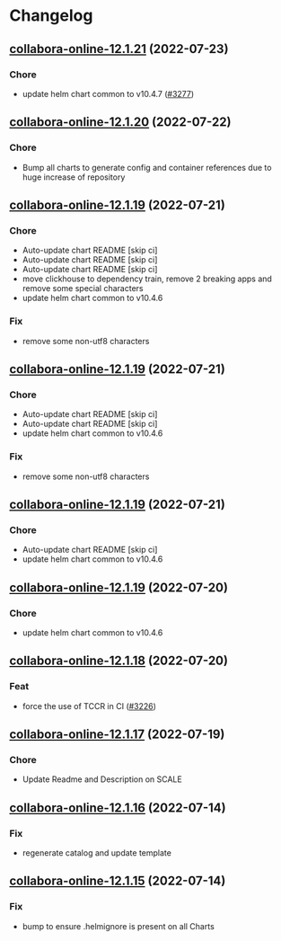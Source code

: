 # Changelog



## [collabora-online-12.1.21](https://github.com/truecharts/apps/compare/collabora-online-12.1.20...collabora-online-12.1.21) (2022-07-23)

### Chore

- update helm chart common to v10.4.7 ([#3277](https://github.com/truecharts/apps/issues/3277))




## [collabora-online-12.1.20](https://github.com/truecharts/apps/compare/collabora-online-12.1.19...collabora-online-12.1.20) (2022-07-22)

### Chore

- Bump all charts to generate config and container references due to huge increase of repository



## [collabora-online-12.1.19](https://github.com/truecharts/apps/compare/collabora-online-12.1.18...collabora-online-12.1.19) (2022-07-21)

### Chore

- Auto-update chart README [skip ci]
- Auto-update chart README [skip ci]
- Auto-update chart README [skip ci]
- move clickhouse to dependency train, remove 2 breaking apps and remove some special characters
- update helm chart common to v10.4.6

### Fix

- remove some non-utf8 characters



## [collabora-online-12.1.19](https://github.com/truecharts/apps/compare/collabora-online-12.1.18...collabora-online-12.1.19) (2022-07-21)

### Chore

- Auto-update chart README [skip ci]
- Auto-update chart README [skip ci]
- update helm chart common to v10.4.6

### Fix

- remove some non-utf8 characters



## [collabora-online-12.1.19](https://github.com/truecharts/apps/compare/collabora-online-12.1.18...collabora-online-12.1.19) (2022-07-21)

### Chore

- Auto-update chart README [skip ci]
- update helm chart common to v10.4.6



## [collabora-online-12.1.19](https://github.com/truecharts/apps/compare/collabora-online-12.1.18...collabora-online-12.1.19) (2022-07-20)

### Chore

- update helm chart common to v10.4.6



## [collabora-online-12.1.18](https://github.com/truecharts/apps/compare/collabora-online-12.1.17...collabora-online-12.1.18) (2022-07-20)

### Feat

- force the use of TCCR in CI ([#3226](https://github.com/truecharts/apps/issues/3226))



## [collabora-online-12.1.17](https://github.com/truecharts/apps/compare/collabora-online-12.1.16...collabora-online-12.1.17) (2022-07-19)

### Chore

- Update Readme and Description on SCALE



## [collabora-online-12.1.16](https://github.com/truecharts/apps/compare/collabora-online-12.1.15...collabora-online-12.1.16) (2022-07-14)

### Fix

- regenerate catalog and update template



## [collabora-online-12.1.15](https://github.com/truecharts/apps/compare/collabora-online-12.1.13...collabora-online-12.1.15) (2022-07-14)

### Fix

- bump to ensure .helmignore is present on all Charts


